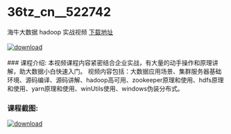 # 36tz_cn__522742
海牛大数据 hadoop 实战视频
[下载地址](http://www.36tz.cn/article/522742 "下载地址")
<br/></br>[![download](http://36tz.cn/muke_img/2018_06_2-7.png "下载地址")](http://www.36tz.cn/article/522742 "下载地址")
<br/></br>### 课程介绍:
本视频课程内容紧密结合企业实战，有大量的动手操作和原理讲解，助大数据小白快速入门。
视频内容包括：大数据应用场景、集群服务器基础环境、源码编译、源码讲解、hadoop高可用、zookeeper原理和使用、hdfs原理和使用、yarn原理和使用、winUtils使用、windows伪装分布式。

### 课程截图:
[![download](http://36tz.cn/muke_img/2018_06_3-7.png "下载地址")](http://www.36tz.cn/article/522742 "下载地址")
